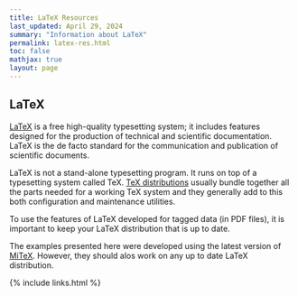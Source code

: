 ```yaml
---
title: LaTeX Resources
last_updated: April 29, 2024
summary: "Information about LaTeX"
permalink: latex-res.html
toc: false
mathjax: true
layout: page
---
```

## LaTeX

[LaTeX](https://www.latex-project.org/) is a free high-quality typesetting system; it includes features designed for the production of technical and scientific documentation. LaTeX is the de facto standard for the communication and publication of scientific documents. 

LaTeX is not a stand-alone typesetting program. It runs on top of a typesetting system called TeX. [TeX distributions](https://www.latex-project.org/get/#tex-distributions) usually bundle together all the parts needed for a working TeX system and they generally add to this both configuration and maintenance utilities. 

To use the features of LaTeX developed for tagged data (in PDF files), it is important to keep your LaTeX distribution that is up to date.

The examples presented here were developed using the latest version of [MiTeX](https://miktex.org/). However, they should alos work on any up to date LaTeX distribution. 

{% include links.html %}
